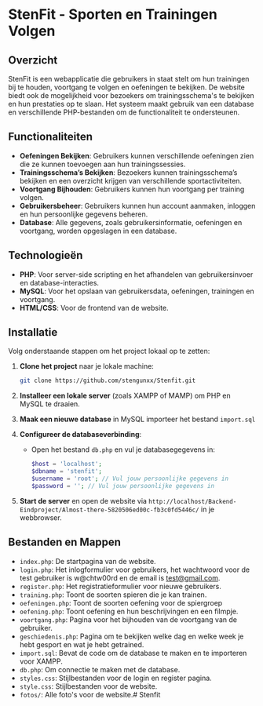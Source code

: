 # StenFit - Sporten en Trainingen Volgen

## Overzicht

StenFit is een webapplicatie die gebruikers in staat stelt om hun trainingen bij te houden, voortgang te volgen en oefeningen te bekijken. De website biedt ook de mogelijkheid voor bezoekers om trainingsschema's te bekijken en hun prestaties op te slaan. Het systeem maakt gebruik van een database en verschillende PHP-bestanden om de functionaliteit te ondersteunen.

## Functionaliteiten

- **Oefeningen Bekijken**: Gebruikers kunnen verschillende oefeningen zien die ze kunnen toevoegen aan hun trainingssessies.
- **Trainingsschema’s Bekijken**: Bezoekers kunnen trainingsschema’s bekijken en een overzicht krijgen van verschillende sportactiviteiten.
- **Voortgang Bijhouden**: Gebruikers kunnen hun voortgang per training volgen.
- **Gebruikersbeheer**: Gebruikers kunnen hun account aanmaken, inloggen en hun persoonlijke gegevens beheren.
- **Database**: Alle gegevens, zoals gebruikersinformatie, oefeningen en voortgang, worden opgeslagen in een database.
  
## Technologieën

- **PHP**: Voor server-side scripting en het afhandelen van gebruikersinvoer en database-interacties.
- **MySQL**: Voor het opslaan van gebruikersdata, oefeningen, trainingen en voortgang.
- **HTML/CSS**: Voor de frontend van de website.
  
## Installatie

Volg onderstaande stappen om het project lokaal op te zetten:

1. **Clone het project** naar je lokale machine:
    ```bash
    git clone https://github.com/stengunxx/Stenfit.git
    ```

2. **Installeer een lokale server** (zoals XAMPP of MAMP) om PHP en MySQL te draaien.

3. **Maak een nieuwe database** in MySQL importeer het bestand `import.sql`

4. **Configureer de databaseverbinding**:
    - Open het bestand `db.php` en vul je databasegegevens in:
      ```php
      $host = 'localhost';
      $dbname = 'stenfit';
      $username = 'root'; // Vul jouw persoonlijke gegevens in
      $password = ''; // Vul jouw persoonlijke gegevens in
      ```

5. **Start de server** en open de website via `http://localhost/Backend-Eindproject/Almost-there-5820506ed00c-fb3c0fd5446c/` in je webbrowser.

## Bestanden en Mappen

- `index.php`: De startpagina van de website.
- `login.php`: Het inlogformulier voor gebruikers, het wachtwoord voor de test gebruiker is w@chtw00rd en de email is test@gmail.com.
- `register.php`: Het registratieformulier voor nieuwe gebruikers.
- `training.php`: Toont de soorten spieren die je kan trainen.
- `oefeningen.php`: Toont de soorten oefening voor de spiergroep
- `oefening.php`: Toont oefening en hun beschrijvingen en een filmpje.
- `voortgang.php`: Pagina voor het bijhouden van de voortgang van de gebruiker.
- `geschiedenis.php`: Pagina om te bekijken welke dag en welke week je hebt gesport en wat je hebt getrained.
- `import.sql`: Bevat de code om de database te maken en te importeren voor XAMPP.
- `db.php`: Om connectie te maken met de database.
- `styles.css`: Stijlbestanden voor de login en register pagina.
- `style.css`: Stijlbestanden voor de website.
- `fotos/`: Alle foto's voor de website.# Stenfit
